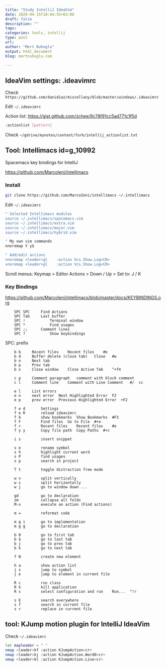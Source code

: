 ```yaml
---
title: "Study IntelliJ IdeaVim"
date: 2020-04-15T10:44:55+03:00 
draft: false
description: ""
tags:
categories: tools, intellij
type: post
url:
author: "Mert Nuhoglu"
output: html_document
blog: mertnuhoglu.com

---
```


## IdeaVim settings: .ideavimrc

Check `https://github.com/danidiaz/miscellany/blob/master/windows/.ideavimrc`

Edit `~/.ideavimrc`

Action list: https://gist.github.com/zchee/9c78f91cc5ad771c1f5d

``` bash
:actionlist [pattern]
``` 

Check `~/gdrive/mynotes/content/fork/intellij_actionlist.txt`

## Tool: Intellimacs id=g_10992

Spacemacs key bindings for IntelliJ

https://github.com/MarcoIeni/intellimacs

### Install

``` bash
git clone https://github.com/MarcoIeni/intellimacs ~/.intellimacs
``` 

Edit `~/.ideavimrc`

``` bash
" Selected Intellimacs modules
source ~/.intellimacs/spacemacs.vim
source ~/.intellimacs/extra.vim
source ~/.intellimacs/major.vim
source ~/.intellimacs/hybrid.vim

" My own vim commands
nnoremap Y y$

" Add/edit actions
nnoremap <leader>gl    :action Vcs.Show.Log<CR>
vnoremap <leader>gl    :action Vcs.Show.Log<CR>
``` 

Scroll menus: Keymap > Editor Actions > Down / Up > Set to: J / K

### Key Bindings

https://github.com/MarcoIeni/intellimacs/blob/master/docs/KEYBINDINGS.org

		SPC SPC		Find Actions
		SPC	Tab		Last buffer
		SPC	!			Terminal window
		SPC *			Find usages
		SPC ;;		Comment lines
		SPC ?			Show keybindings

SPC: prefix

		b b		Recent files	Recent files	#e
		b d		Buffer delete (close tab)	Close	#w
		b n		Next tab
		b p		Prev tab
		b x		Close window	Close Active Tab	^+f4

		c p		Comment paragraph	comment with block comment
		c l		Comment line	Comment with Line Comment	#/	cc

		e l		List errors
		e n		next error	Next Highlighted Error	F2
		e p		prev error	Previous Highlighted Error	+F2

		f e d		Settings
		f e R		reload ideavimrc
		f b			show bookmarks	Show Bookmarks	#F3
		f F			Find files	Go to File	#+o
		f r			Recent files	Recent files	#e
		f y y		Copy file path	Copy Paths	#+c

		i s			insert snippet

		s e			rename symbol
		s h			highlight current word
		s P			find usages
		s p			search in project

		T t			toggle distraction free mode

		w v			split vertically
		w s			split horizontally
		w j			go to window down ...

		gd			go to declaration
		zm			collapse all folds
		M-x			execute an action (Find actions)

		m =			reformat code

		m g i		go to implementation
		m g g		go to declaration

		b 0			go to first tab
		b $			go to last tab
		b j			go to prev tab
		b k			go to next tab

		f N			create new element

		h a			show action list
		j s			jump to symbol
		j e			jump to element in current file

		R c			run class
		R k			kill application
		R s			select configuration and run	Run...	^!r

		s E			search everywhere
		s f			search in current file
		s r			replace in current file

## tool: KJump motion plugin for IntelliJ IdeaVim

Check `~/.ideavimrc`

``` bash
let mapleader = " "
nmap <leader>kf :action KJumpAction<cr>
nmap <leader>kj :action KJumpAction.Word0<cr>
nmap <leader>kl :action KJumpAction.Line<cr>
``` 

